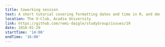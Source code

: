 ```yaml
---
title: Coworking session
text: A short tutorial covering formatting dates and time in R, and demonstrating handy functions in the lubridate package, followed by an open session to work on projects and ask each other questions.
location: The U-Club, Acadia University
link: https://github.com/remi-daigle/studyGroup/issues/19
date: 2016-01-29
startTime: '14:00'
endTime: '16:00'
---
```

